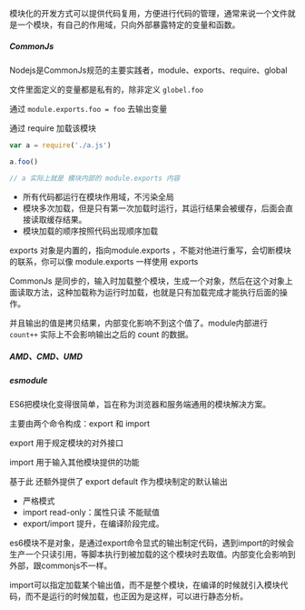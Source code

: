 
模块化的开发方式可以提供代码复用，方便进行代码的管理，通常来说一个文件就是一个模块，有自己的作用域，只向外部暴露特定的变量和函数。

##### CommonJs

Nodejs是CommonJs规范的主要实践者，module、exports、require、global

文件里面定义的变量都是私有的，除非定义 `globel.foo`

通过 `module.exports.foo = foo` 去输出变量

通过 require 加载该模块

```js
var a = require('./a.js')

a.foo()

// a 实际上就是 模块内部的 module.exports 内容 

```

- 所有代码都运行在模块作用域，不污染全局
- 模块多次加载，但是只有第一次加载时运行，其运行结果会被缓存，后面会直接读取缓存结果。
- 模块加载的顺序按照代码出现顺序加载

exports 对象是内置的，指向module.exports ，不能对他进行重写，会切断模块的联系，你可以像 module.exports 一样使用 exports

CommonJs 是同步的，输入时加载整个模块，生成一个对象，然后在这个对象上面读取方法，这种加载称为运行时加载，也就是只有加载完成才能执行后面的操作。

并且输出的值是拷贝结果，内部变化影响不到这个值了。module内部进行 `count++` 实际上不会影响输出之后的 count 的数据。

##### AMD、CMD、UMD

##### esmodule

ES6把模块化变得很简单，旨在称为浏览器和服务端通用的模块解决方案。

主要由两个命令构成：export 和 import

export 用于规定模块的对外接口

import 用于输入其他模块提供的功能

基于此 还额外提供了 export default 作为模块制定的默认输出

- 严格模式
- import read-only：属性只读 不能赋值
- export/import 提升，在编译阶段完成。

es6模块不是对象，是通过export命令显式的输出制定代码，遇到import的时候会生产一个只读引用，等脚本执行到被加载的这个模块时去取值。内部变化会影响到外部，跟commonjs不一样。

import可以指定加载某个输出值，而不是整个模块，在编译的时候就引入模块代码，而不是运行的时候加载，也正因为是这样，可以进行静态分析。



